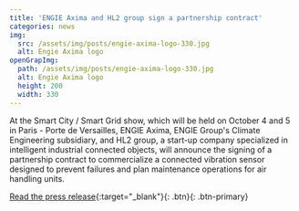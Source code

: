 ```yaml
---
title: 'ENGIE Axima and HL2 group sign a partnership contract'
categories: news
img:
  src: /assets/img/posts/engie-axima-logo-330.jpg
  alt: Engie Axima logo
openGrapImg:
  path: /assets/img/posts/engie-axima-logo-330.jpg
  alt: Engie Axima logo
  height: 200
  width: 330
---
```


At the Smart City / Smart Grid show, which will be held on October 4 and 5 in Paris - Porte de Versailles, ENGIE Axima, ENGIE Group's Climate Engineering subsidiary, and HL2 group, a start-up company specialized in intelligent industrial connected objects, will announce the signing of a partnership contract to commercialize a connected vibration sensor designed to prevent failures and plan maintenance operations for air handling units.<!--more-->

[Read the press release](/assets/img/posts/ENGIE-Axima_HL2-group_PR-Predictive-maintenance_021017_EN.pdf){:target="_blank"}{: .btn}{: .btn-primary}